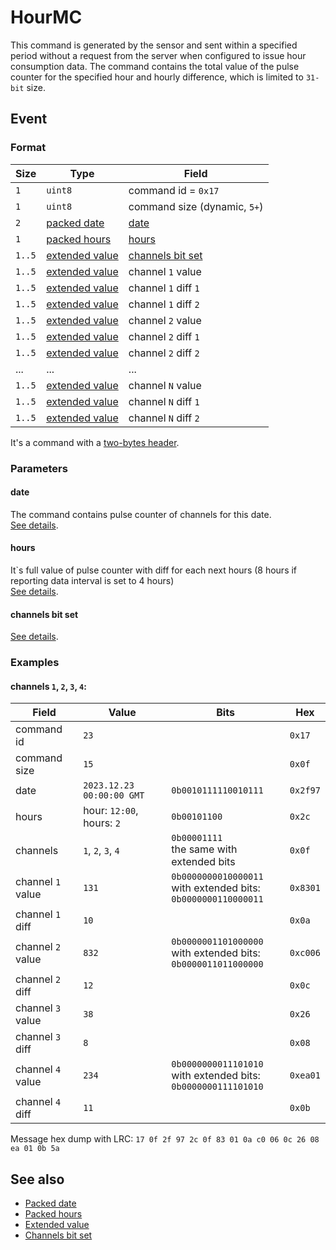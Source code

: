 # HourMC

This command is generated by the sensor and sent within a specified period without a request from the server when configured to issue hour consumption data.
The command contains the total value of the pulse counter for the specified hour and hourly difference, which is limited to `31-bit` size.


## Event

### Format

| Size   | Type                                            | Field                                               |
| ------ | ----------------------------------------------- | --------------------------------------------------- |
| `1`    | `uint8`                                         | command id = `0x17`                                 |
| `1`    | `uint8`                                         | command size (dynamic, `5+`)                        |
| `2`    | [packed date](../../types.md#packed-date)       | [date](#date)                                       |
| `1`    | [packed hours](../../types.md#packed-hours)     | [hours](#hours)                                     |
| `1..5` | [extended value](../../types.md#extended-value) | [channels bit set](../../types.md#channels-bit-set) |
| `1..5` | [extended value](../../types.md#extended-value) | channel `1` value                                   |
| `1..5` | [extended value](../../types.md#extended-value) | channel `1` diff `1`                                |
| `1..5` | [extended value](../../types.md#extended-value) | channel `1` diff `2`                                |
| `1..5` | [extended value](../../types.md#extended-value) | channel `2` value                                   |
| `1..5` | [extended value](../../types.md#extended-value) | channel `2` diff `1`                                |
| `1..5` | [extended value](../../types.md#extended-value) | channel `2` diff `2`                                |
| ...    | ...                                             | ...                                                 |
| `1..5` | [extended value](../../types.md#extended-value) | channel `N` value                                   |
| `1..5` | [extended value](../../types.md#extended-value) | channel `N` diff `1`                                |
| `1..5` | [extended value](../../types.md#extended-value) | channel `N` diff `2`                                |

It's a command with a [two-bytes header](../../message.md#command-with-a-two-bytes-header).

### Parameters

#### **date**

The command contains pulse counter of channels for this date.
<br/>
[See details](../../types.md#packed-date).

#### **hours**

It`s full value of pulse counter with diff for each next hours (8 hours if reporting data interval is set to 4 hours)
<br/>
[See details](../../types.md#packed-hours).

#### **channels bit set**

[See details](../../types.md#channels-bit-set).

### Examples

#### channels `1`, `2`, `3`, `4`:

| Field             | Value                     | Bits                                                                      | Hex      |
| ----------------- | ------------------------- | ------------------------------------------------------------------------- | -------- |
| command id        | `23`                      |                                                                           | `0x17`   |
| command size      | `15`                      |                                                                           | `0x0f`   |
| date              | `2023.12.23 00:00:00 GMT` | `0b0010111110010111`                                                      | `0x2f97` |
| hours             | hour: `12:00`, hours: `2` | `0b00101100`                                                              | `0x2c`   |
| channels          | `1`, `2`, `3`, `4`        | `0b00001111` <br/> the same with extended bits                            | `0x0f`   |
| channel `1` value | `131`                     | `0b0000000010000011` <br/> with extended bits: <br/> `0b0000000110000011` | `0x8301` |
| channel `1` diff  | `10`                      |                                                                           | `0x0a`   |
| channel `2` value | `832`                     | `0b0000001101000000` <br/> with extended bits: <br/> `0b0000011011000000` | `0xc006` |
| channel `2` diff  | `12`                      |                                                                           | `0x0c`   |
| channel `3` value | `38`                      |                                                                           | `0x26`   |
| channel `3` diff  | `8`                       |                                                                           | `0x08`   |
| channel `4` value | `234`                     | `0b0000000011101010` <br/> with extended bits: <br/> `0b0000000111101010` | `0xea01` |
| channel `4` diff  | `11`                      |                                                                           | `0x0b`   |

Message hex dump with LRC: `17 0f 2f 97 2c 0f 83 01 0a c0 06 0c 26 08 ea 01 0b 5a`


## See also

* [Packed date](../../types.md#packed-date)
* [Packed hours](../../types.md#packed-hours)
* [Extended value](../../types.md#extended-value)
* [Channels bit set](../../types.md#channels-bit-set)
